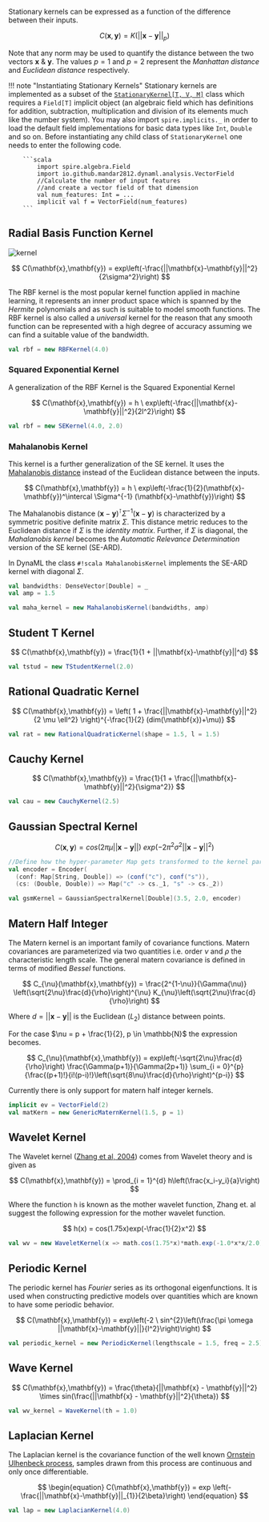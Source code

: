 Stationary kernels can be expressed as a function of the difference between their inputs.

$$
	C(\mathbf{x}, \mathbf{y}) = K(||\mathbf{x} - \mathbf{y}||_{p})
$$

Note that any norm may be used to quantify the distance between the two vectors $\mathbf{x} \ \& \ \mathbf{y}$. The values $p = 1$ and $p = 2$ represent the _Manhattan distance_ and _Euclidean distance_ respectively.

!!! note "Instantiating Stationary Kernels"
		Stationary kernels are implemented as a subset of the [```StationaryKernel[T, V, M]```](https://transcendent-ai-labs.github.io/api_docs/DynaML/recent/dynaml-core/index.html#io.github.mandar2812.dynaml.kernels.StationaryKernel) class which requires a ```Field[T]``` implicit object (an algebraic field which has definitions for addition, subtraction, multiplication and division of its elements much like the number system). You may also import ```spire.implicits._``` in order to load the default field implementations for basic data types like ```Int```, ```Double``` and so on. Before instantiating any child class of ```StationaryKernel``` one needs to enter the following code.

		```scala
			import spire.algebra.Field
			import io.github.mandar2812.dynaml.analysis.VectorField
			//Calculate the number of input features
			//and create a vector field of that dimension
			val num_features: Int = ...
			implicit val f = VectorField(num_features)
		```

## Radial Basis Function Kernel

![kernel](../../images/gaussiankernel.jpg)

$$
C(\mathbf{x},\mathbf{y}) = exp\left(-\frac{||\mathbf{x}-\mathbf{y}||^2}{2\sigma^2}\right)
$$

The RBF kernel is the most popular kernel function applied in machine learning, it represents an inner product space which is spanned by the _Hermite_ polynomials and as such is suitable to model smooth functions. The RBF kernel is also called a _universal_ kernel for the reason that any smooth function can be represented with a high degree of accuracy assuming we can find a suitable value of the bandwidth.

```scala
val rbf = new RBFKernel(4.0)
```

### Squared Exponential Kernel

A generalization of the RBF Kernel is the Squared Exponential Kernel

$$
	C(\mathbf{x},\mathbf{y}) = h \ exp\left(-\frac{||\mathbf{x}-\mathbf{y}||^2}{2l^2}\right)
$$

```scala
val rbf = new SEKernel(4.0, 2.0)
```

### Mahalanobis Kernel

This kernel is a further generalization of the SE kernel. It uses the [Mahalanobis distance](https://en.wikipedia.org/wiki/Mahalanobis_distance) instead of the Euclidean distance between the inputs.

$$
	C(\mathbf{x},\mathbf{y}) = h \ exp\left(-\frac{1}{2}(\mathbf{x}-\mathbf{y})^\intercal \Sigma^{-1} (\mathbf{x}-\mathbf{y})\right)
$$

The Mahalanobis distance $(\mathbf{x}-\mathbf{y})^\intercal \Sigma^{-1} (\mathbf{x}-\mathbf{y})$ is characterized by a symmetric positive definite matrix $\Sigma$. This distance metric reduces to the Euclidean distance if $\Sigma$ is the _identity matrix_. Further, if $\Sigma$ is diagonal, the _Mahalanobis kernel_ becomes the _Automatic Relevance Determination_ version of the SE kernel (SE-ARD).

In DynaML the class `#!scala MahalanobisKernel` implements the SE-ARD kernel with diagonal $\Sigma$.

```scala
val bandwidths: DenseVector[Double] = _
val amp = 1.5

val maha_kernel = new MahalanobisKernel(bandwidths, amp)
```

## Student T Kernel

$$
	C(\mathbf{x},\mathbf{y}) = \frac{1}{1 + ||\mathbf{x}-\mathbf{y}||^d}
$$

```scala
val tstud = new TStudentKernel(2.0)
```


## Rational Quadratic Kernel

$$
	C(\mathbf{x},\mathbf{y}) = \left( 1 + \frac{||\mathbf{x}-\mathbf{y}||^2}{2 \mu \ell^2} \right)^{-\frac{1}{2}  (dim(\mathbf{x})+\mu)}
$$

```scala
val rat = new RationalQuadraticKernel(shape = 1.5, l = 1.5)
```

## Cauchy Kernel

$$
	C(\mathbf{x},\mathbf{y}) = \frac{1}{1 + \frac{||\mathbf{x}-\mathbf{y}||^2}{\sigma^2}}
$$

```scala
val cau = new CauchyKernel(2.5)
```

## Gaussian Spectral Kernel

$$
C(\mathbf{x},\mathbf{y}) = cos(2\pi \mu ||\mathbf{x}-\mathbf{y}||) \ exp(-2\pi^{2} \sigma^{2} ||\mathbf{x}-\mathbf{y}||^{2} )
$$

```scala
//Define how the hyper-parameter Map gets transformed to the kernel parameters
val encoder = Encoder(
  (conf: Map[String, Double]) => (conf("c"), conf("s")),
  (cs: (Double, Double)) => Map("c" -> cs._1, "s" -> cs._2))

val gsmKernel = GaussianSpectralKernel[Double](3.5, 2.0, encoder)
```

## Matern Half Integer

The Matern kernel is an important family of covariance functions. Matern covariances are parameterized via two quantities i.e. order $\nu$ and $\rho$ the characteristic length scale. The general matern covariance is defined in terms of modified _Bessel_ functions.

$$
C_{\nu}(\mathbf{x},\mathbf{y}) = \frac{2^{1-\nu}}{\Gamma(\nu)} \left(\sqrt{2\nu}\frac{d}{\rho}\right)^{\nu} K_{\nu}\left(\sqrt{2\nu}\frac{d}{\rho}\right)
$$

Where $d = ||\mathbf{x} - \mathbf{y}||$ is the Euclidean ($L_2$) distance between points.

For the case $\nu = p + \frac{1}{2}, p \in \mathbb{N}$ the expression becomes.

$$
C_{\nu}(\mathbf{x},\mathbf{y}) =  exp\left(-\sqrt{2\nu}\frac{d}{\rho}\right) \frac{\Gamma(p+1)}{\Gamma(2p+1)} \sum_{i = 0}^{p}{\frac{(p+1)!}{i!(p-i)!}\left(\sqrt{8\nu}\frac{d}{\rho}\right)^{p-i}}
$$

Currently there is only support for matern half integer kernels.

```scala
implicit ev = VectorField(2)
val matKern = new GenericMaternKernel(1.5, p = 1)
```

## Wavelet Kernel

The Wavelet kernel ([Zhang et al, 2004](http://dx.doi.org/10.1109/TSMCB.2003.811113)) comes from Wavelet theory and is given as

$$
	C(\mathbf{x},\mathbf{y}) = \prod_{i = 1}^{d} h\left(\frac{x_i-y_i}{a}\right)
$$

Where the function `h` is known as the mother wavelet function, Zhang et. al suggest the following expression for the mother wavelet function.

$$
	h(x) = cos(1.75x)exp(-\frac{1}{2}x^2)
$$

```scala
val wv = new WaveletKernel(x => math.cos(1.75*x)*math.exp(-1.0*x*x/2.0))(1.5)
```

## Periodic Kernel

The periodic kernel has _Fourier_ series as its orthogonal eigenfunctions. It is used when constructing predictive models over quantities which are known to have some periodic behavior.

$$
C(\mathbf{x},\mathbf{y}) = exp\left(-2 \ sin^{2}\left(\frac{\pi \omega ||\mathbf{x}-\mathbf{y}||}{l^2}\right)\right)
$$

```scala
val periodic_kernel = new PeriodicKernel(lengthscale = 1.5, freq = 2.5)
```

## Wave Kernel

$$
C(\mathbf{x},\mathbf{y}) = \frac{\theta}{||\mathbf{x} - \mathbf{y}||^2} \times sin(\frac{||\mathbf{x} - \mathbf{y}||^2}{\theta})
$$

```scala
val wv_kernel = WaveKernel(th = 1.0)
```

## Laplacian Kernel

The Laplacian kernel is the covariance function of the well known [Ornstein Ulhenbeck process](https://en.wikipedia.org/wiki/Ornstein%E2%80%93Uhlenbeck_process), samples drawn from this process are continuous and only once differentiable.


$$
\begin{equation}
C(\mathbf{x},\mathbf{y}) = exp \left(-\frac{||\mathbf{x}-\mathbf{y}||_{1}}{2\beta}\right)
\end{equation}
$$


```scala
val lap = new LaplacianKernel(4.0)
```
